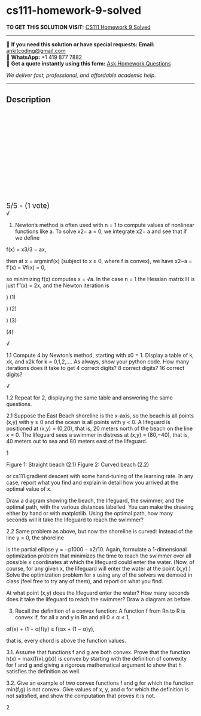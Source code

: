 # cs111-homework-9-solved
**TO GET THIS SOLUTION VISIT:** [CS111 Homework 9 Solved](https://www.ankitcodinghub.com/product/cs111-submit-your-paper-as-one-pdf-file-and-tell-gradescope-which-pages-each-problem-is-on-if-you-worked-with-a-partner-you-must-each-separately-write-up-and-turn-in-your-own-homework-paper-an/)


---

📩 **If you need this solution or have special requests:** **Email:** ankitcoding@gmail.com  
📱 **WhatsApp:** +1 419 877 7882  
📄 **Get a quote instantly using this form:** [Ask Homework Questions](https://www.ankitcodinghub.com/services/ask-homework-questions/)

*We deliver fast, professional, and affordable academic help.*

---

<h2>Description</h2>



<div class="kk-star-ratings kksr-auto kksr-align-center kksr-valign-top" data-payload="{&quot;align&quot;:&quot;center&quot;,&quot;id&quot;:&quot;115140&quot;,&quot;slug&quot;:&quot;default&quot;,&quot;valign&quot;:&quot;top&quot;,&quot;ignore&quot;:&quot;&quot;,&quot;reference&quot;:&quot;auto&quot;,&quot;class&quot;:&quot;&quot;,&quot;count&quot;:&quot;1&quot;,&quot;legendonly&quot;:&quot;&quot;,&quot;readonly&quot;:&quot;&quot;,&quot;score&quot;:&quot;5&quot;,&quot;starsonly&quot;:&quot;&quot;,&quot;best&quot;:&quot;5&quot;,&quot;gap&quot;:&quot;4&quot;,&quot;greet&quot;:&quot;Rate this product&quot;,&quot;legend&quot;:&quot;5\/5 - (1 vote)&quot;,&quot;size&quot;:&quot;24&quot;,&quot;title&quot;:&quot;CS111 Homework 9 Solved&quot;,&quot;width&quot;:&quot;138&quot;,&quot;_legend&quot;:&quot;{score}\/{best} - ({count} {votes})&quot;,&quot;font_factor&quot;:&quot;1.25&quot;}">

<div class="kksr-stars">

<div class="kksr-stars-inactive">
            <div class="kksr-star" data-star="1" style="padding-right: 4px">


<div class="kksr-icon" style="width: 24px; height: 24px;"></div>
        </div>
            <div class="kksr-star" data-star="2" style="padding-right: 4px">


<div class="kksr-icon" style="width: 24px; height: 24px;"></div>
        </div>
            <div class="kksr-star" data-star="3" style="padding-right: 4px">


<div class="kksr-icon" style="width: 24px; height: 24px;"></div>
        </div>
            <div class="kksr-star" data-star="4" style="padding-right: 4px">


<div class="kksr-icon" style="width: 24px; height: 24px;"></div>
        </div>
            <div class="kksr-star" data-star="5" style="padding-right: 4px">


<div class="kksr-icon" style="width: 24px; height: 24px;"></div>
        </div>
    </div>

<div class="kksr-stars-active" style="width: 138px;">
            <div class="kksr-star" style="padding-right: 4px">


<div class="kksr-icon" style="width: 24px; height: 24px;"></div>
        </div>
            <div class="kksr-star" style="padding-right: 4px">


<div class="kksr-icon" style="width: 24px; height: 24px;"></div>
        </div>
            <div class="kksr-star" style="padding-right: 4px">


<div class="kksr-icon" style="width: 24px; height: 24px;"></div>
        </div>
            <div class="kksr-star" style="padding-right: 4px">


<div class="kksr-icon" style="width: 24px; height: 24px;"></div>
        </div>
            <div class="kksr-star" style="padding-right: 4px">


<div class="kksr-icon" style="width: 24px; height: 24px;"></div>
        </div>
    </div>
</div>


<div class="kksr-legend" style="font-size: 19.2px;">
            5/5 - (1 vote)    </div>
    </div>
√

1. Newton’s method is often used with n = 1 to compute values of nonlinear functions like a. To solve x2− a = 0, we integrate x2− a and see that if we define

f(x) = x3/3 − ax,

then at x = argminf(x) (subject to x ≥ 0, where f is convex), we have x2−a = f′(x) = ∇f(x) = 0,

so minimizing f(x) computes x = √a. In the case n = 1 the Hessian matrix H is just f′′(x) = 2x, and the Newton iteration is

) (1)

) (2)

) (3)

(4)

√

1.1 Compute 4 by Newton’s method, starting with x0 = 1. Display a table of k, xk, and x2k for k = 0,1,2,…. As always, show your python code. How many iterations does it take to get 4 correct digits? 8 correct digits? 16 correct digits?

√

1.2 Repeat for 2, displaying the same table and answering the same questions.

2.1 Suppose the East Beach shoreline is the x-axis, so the beach is all points (x,y) with y ≥ 0 and the ocean is all points with y &lt; 0. A lifeguard is positioned at (x,y) = (0,20), that is, 20 meters north of the beach on the line x = 0. The lifeguard sees a swimmer in distress at (x,y) = (80,−40), that is, 40 meters out to sea and 80 meters east of the lifeguard.

1

Figure 1: Straight beach (2.1) Figure 2: Curved beach (2.2)

or cs111.gradient descent with some hand-tuning of the learning rate. In any case, report what you find and explain in detail how you arrived at the optimal value of x.

Draw a diagram showing the beach, the lifeguard, the swimmer, and the optimal path, with the various distances labelled. You can make the drawing either by hand or with matplotlib. Using the optimal path, how many seconds will it take the lifeguard to reach the swimmer?

2.2 Same problem as above, but now the shoreline is curved: Instead of the line y = 0, the shoreline

is the partial ellipse y = −p1000 − x2/10. Again, formulate a 1-dimensional optimization problem that minimizes the time to reach the swimmer over all possible x coordinates at which the lifeguard could enter the water. (Now, of course, for any given x, the lifeguard will enter the water at the point (x,y).) Solve the optimization problem for x using any of the solvers we demoed in class (feel free to try any of them), and report on what you find.

At what point (x,y) does the lifeguard enter the water? How many seconds does it take the lifeguard to reach the swimmer? Draw a diagram as before.

3. Recall the definition of a convex function: A function f from Rn to R is convex if, for all x and y in Rn and all 0 ≤ α ≤ 1,

αf(x) + (1 − α)f(y) ≥ f(αx + (1 − α)y),

that is, every chord is above the function values.

3.1. Assume that functions f and g are both convex. Prove that the function h(x) = max(f(x),g(x)) is convex by starting with the definition of convexity for f and g and giving a rigorous mathematical argument to show that h satisfies the definition as well.

3.2. Give an example of two convex functions f and g for which the function min(f,g) is not convex. Give values of x, y, and α for which the definition is not satisfied, and show the computation that proves it is not.

2
